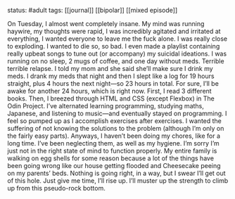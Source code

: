 status: #adult 
tags: [[journal]] [[bipolar]] [[mixed episode]]

On Tuesday, I almost went completely insane. My mind was running haywire, my thoughts were rapid, I was incredibly agitated and irritated at everything, I wanted everyone to leave me the fuck alone. I was really close to exploding. I wanted to die so, so bad. I even made a playlist containing really upbeat songs to tune out (or accompany) my suicidal ideations. I was running on no sleep, 2 mugs of coffee, and one day without meds. Terrible terrible relapse. I told my mom and she said she’ll make sure I drink my meds. I drank my meds that night and then I slept like a log for 19 hours straight, plus 4 hours the next night—so 23 hours in total. For sure, I’ll be awake for another 24 hours, which is right now. First, I read 3 different books. Then, I breezed through HTML and CSS (except Flexbox) in The Odin Project. I’ve alternated learning programming, studying maths, Japanese, and listening to music—and eventually stayed on programming. I feel so pumped up as I accomplish exercises after exercises. I wanted the suffering of not knowing the solutions to the problem (although I’m only on the fairly easy parts). Anyways, I haven’t been doing my chores, like for a long time. I’ve been neglecting them, as well as my hygiene. I’m sorry I’m just not in the right state of mind to function properly. My entire family is walking on egg shells for some reason because a lot of the things have been going wrong like our house getting flooded and Cheesecake peeing on my parents’ beds. Nothing is going right, in a way, but I swear I’ll get out of this hole. Just give me time, I’ll rise up. I’ll muster up the strength to climb up from this pseudo-rock bottom.